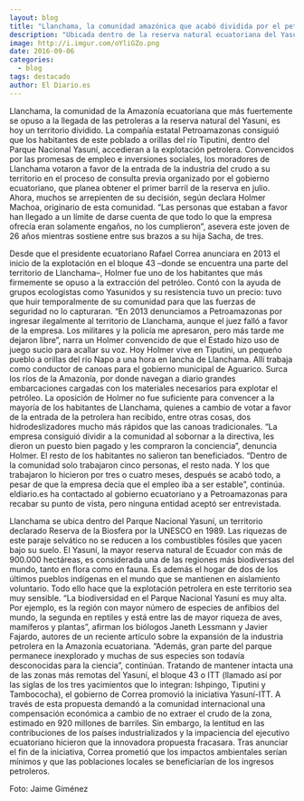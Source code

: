 ```yaml
---
layout: blog
title: "Llanchama, la comunidad amazónica que acabó dividida por el petróleo"
description: "Ubicada dentro de la reserva natural ecuatoriana del Yasuní, la población entró en conflictos entre los partidarios de la explotación petrolífera y quienes sufren sus consecuencias."
image: http://i.imgur.com/oYliGZo.png
date: 2016-09-06
categories:
  - blog
tags: destacado
author: El Diario.es
---
```


Llanchama, la comunidad de la Amazonía ecuatoriana que más fuertemente se opuso a la llegada de las petroleras a la reserva natural del Yasuni, es hoy un territorio dividido. La compañía estatal Petroamazonas consiguió que los habitantes de este poblado a orillas del río Tiputini, dentro del Parque Nacional Yasuní, accedieran a la explotación petrolera.
Convencidos por las promesas de empleo e inversiones sociales, los moradores de Llanchama votaron a favor de la entrada de la industria del crudo a su territorio en el proceso de consulta previa organizado por el gobierno ecuatoriano, que planea obtener el primer barril de la reserva en julio.
Ahora, muchos se arrepienten de su decisión, según declara Holmer Machoa, originario de esta comunidad. “Las personas que estaban a favor han llegado a un límite de darse cuenta de que todo lo que la empresa ofrecía eran solamente engaños, no los cumplieron”, asevera este joven de 26 años mientras sostiene entre sus brazos a su hija Sacha, de tres.

Desde que el presidente ecuatoriano Rafael Correa  anunciara en 2013 el inicio de la explotación en el bloque 43 –donde se encuentra una parte del territorio de Llanchama–, Holmer fue uno de los habitantes que más firmemente se opuso a la extracción del petróleo. Contó con la ayuda de grupos ecologistas como Yasunidos y su resistencia tuvo un precio: tuvo que huir temporalmente de su comunidad para que las fuerzas de seguridad no lo capturaran.
“En 2013 denunciamos a Petroamazonas por ingresar ilegalmente al territorio de Llanchama, aunque el juez falló a favor de la empresa. Los militares y la policía me apresaron, pero más tarde me dejaron libre”, narra un Holmer convencido de que el Estado hizo uso de juego sucio para acallar su voz.
Hoy Holmer vive en Tiputini, un pequeño pueblo a orillas del río Napo a una hora en lancha de Llanchama. Allí trabaja como conductor de canoas para el gobierno municipal de Aguarico. Surca los ríos de la Amazonía, por donde navegan a diario grandes embarcaciones cargadas con los materiales necesarios para explotar el petróleo.
La oposición de Holmer no fue suficiente para convencer a la mayoría de los habitantes de Llanchama, quienes a cambio de votar a favor de la entrada de la petrolera han recibido, entre otras cosas, dos hidrodeslizadores mucho más rápidos que las canoas tradicionales. “La empresa consiguió dividir a la comunidad al sobornar a la directiva, les dieron un puesto bien pagado y les compraron la conciencia”, denuncia Holmer.
El resto de los habitantes no salieron tan beneficiados. “Dentro de la comunidad solo trabajaron cinco personas, el resto nada. Y los que trabajaron lo hicieron por tres o cuatro meses, después se acabó todo, a pesar de que la empresa decía que el empleo iba a ser estable”, continúa. eldiario.es ha contactado al gobierno ecuatoriano y a Petroamazonas para recabar su punto de vista, pero ninguna entidad aceptó ser entrevistada. 

Llanchama se ubica dentro del Parque Nacional Yasuní, un territorio declarado Reserva de la Biosfera por la UNESCO en 1989. Las riquezas de este paraje selvático no se reducen a los combustibles fósiles que yacen bajo su suelo. El Yasuní, la mayor reserva natural de Ecuador con más de 900.000 hectáreas, es considerada una de las regiones más biodiversas del mundo, tanto en flora como en fauna. Es además el hogar de dos de los últimos pueblos indígenas en el mundo que se mantienen en aislamiento voluntario. Todo ello hace que la explotación petrolera en este territorio sea muy sensible.
“La biodiversidad en el Parque Nacional Yasuní es muy alta. Por ejemplo, es la región con mayor número de especies de anfibios del mundo, la segunda en reptiles y está entre las de mayor riqueza de aves, mamíferos y plantas”, afirman los biólogos Janeth Lessmann y Javier Fajardo, autores de un reciente artículo sobre la expansión de la industria petrolera en la Amazonía ecuatoriana. “Además, gran parte del parque permanece inexplorado y muchas de sus especies son todavía desconocidas para la ciencia”, continúan.
Tratando de mantener intacta una de las zonas más remotas del Yasuní, el bloque 43 o ITT (llamado así por las siglas de los tres yacimientos que lo integran: Ishpingo, Tiputini y Tambococha), el gobierno de Correa promovió la iniciativa Yasuní-ITT. A través de esta propuesta demandó a la comunidad internacional una compensación económica a cambio de no extraer el crudo de la zona, estimado en 920 millones de barriles. Sin embargo, la lentitud en las contribuciones de los países industrializados y la impaciencia del ejecutivo ecuatoriano hicieron que la innovadora propuesta fracasara. Tras anunciar el fin de la iniciativa, Correa prometió que los impactos ambientales serían mínimos y que las poblaciones locales se beneficiarían de los ingresos petroleros.

Foto: Jaime Giménez
